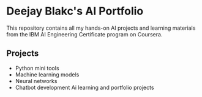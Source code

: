 # Deejay Blakc's AI Portfolio

This repository contains all my hands-on AI projects and learning materials from the IBM AI Engineering Certificate program on Coursera.

## Projects
- Python mini tools
- Machine learning models
- Neural networks
- Chatbot development
Ai learning and portfolio projects
